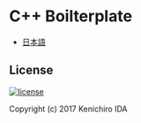 # C++ Boilterplate

* [日本語](languages/ja/README.md)

## License

[![license](https://img.shields.io/github/license/rinatz/cpp-boilerplate.svg)](LICENSE)

Copyright (c) 2017 Kenichiro IDA
